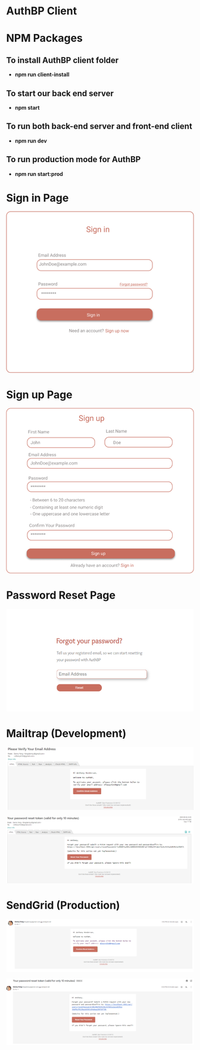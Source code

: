 # AuthBP Client

# NPM Packages

## To install AuthBP client folder

- **npm run client-install**

## To start our back end server

- **npm start**

## To run both back-end server and front-end client

- **npm run dev**

## To run production mode for AuthBP

- **npm run start:prod**

# Sign in Page

![Sign in](/client/src/images/Sign%20in.png)

# Sign up Page

![Sign in](/client/src/images/Sign%20up.png)

# Password Reset Page

![Sign in](/client/src/images/Password%20Reset.png)

# Mailtrap (Development)

![Email Verify](/client/src/images/mailtrap.png)

![Password Reset](/client/src/images/mailtrapReset.png)

# SendGrid (Production)

![Email Verify](/client/src/images/sendgrid.png)

![Password Reset](/client/src/images/sendgridReset.png)
